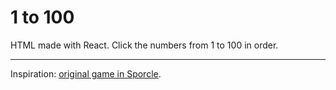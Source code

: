 # 1 to 100

HTML made with React. Click the numbers from 1 to 100 in order.

---

Inspiration: [original game in Sporcle](https://www.sporcle.com/games/RobPro/clickable-100-1-mines).
